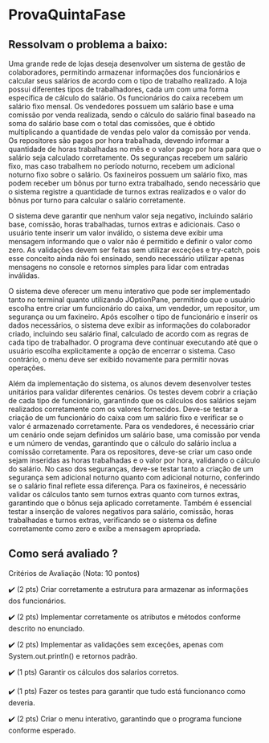 # ProvaQuintaFase

## Ressolvam o problema a baixo: 
Uma grande rede de lojas deseja desenvolver um sistema de gestão de colaboradores, permitindo armazenar informações dos funcionários e calcular seus salários de acordo com o tipo de trabalho realizado. A loja possui diferentes tipos de trabalhadores, cada um com uma forma específica de cálculo do salário. Os funcionários do caixa recebem um salário fixo mensal. Os vendedores possuem um salário base e uma comissão por venda realizada, sendo o cálculo do salário final baseado na soma do salário base com o total das comissões, que é obtido multiplicando a quantidade de vendas pelo valor da comissão por venda. Os repositores são pagos por hora trabalhada, devendo informar a quantidade de horas trabalhadas no mês e o valor pago por hora para que o salário seja calculado corretamente. Os seguranças recebem um salário fixo, mas caso trabalhem no período noturno, recebem um adicional noturno fixo sobre o salário. Os faxineiros possuem um salário fixo, mas podem receber um bônus por turno extra trabalhado, sendo necessário que o sistema registre a quantidade de turnos extras realizados e o valor do bônus por turno para calcular o salário corretamente.

O sistema deve garantir que nenhum valor seja negativo, incluindo salário base, comissão, horas trabalhadas, turnos extras e adicionais. Caso o usuário tente inserir um valor inválido, o sistema deve exibir uma mensagem informando que o valor não é permitido e definir o valor como zero. As validações devem ser feitas sem utilizar exceções e try-catch, pois esse conceito ainda não foi ensinado, sendo necessário utilizar apenas mensagens no console e retornos simples para lidar com entradas inválidas.

O sistema deve oferecer um menu interativo que pode ser implementado tanto no terminal quanto utilizando JOptionPane, permitindo que o usuário escolha entre criar um funcionário do caixa, um vendedor, um repositor, um segurança ou um faxineiro. Após escolher o tipo de funcionário e inserir os dados necessários, o sistema deve exibir as informações do colaborador criado, incluindo seu salário final, calculado de acordo com as regras de cada tipo de trabalhador. O programa deve continuar executando até que o usuário escolha explicitamente a opção de encerrar o sistema. Caso contrário, o menu deve ser exibido novamente para permitir novas operações.

Além da implementação do sistema, os alunos devem desenvolver testes unitários para validar diferentes cenários. Os testes devem cobrir a criação de cada tipo de funcionário, garantindo que os cálculos dos salários sejam realizados corretamente com os valores fornecidos. Deve-se testar a criação de um funcionário do caixa com um salário fixo e verificar se o valor é armazenado corretamente. Para os vendedores, é necessário criar um cenário onde sejam definidos um salário base, uma comissão por venda e um número de vendas, garantindo que o cálculo do salário inclua a comissão corretamente. Para os repositores, deve-se criar um caso onde sejam inseridas as horas trabalhadas e o valor por hora, validando o cálculo do salário. No caso dos seguranças, deve-se testar tanto a criação de um segurança sem adicional noturno quanto com adicional noturno, conferindo se o salário final reflete essa diferença. Para os faxineiros, é necessário validar os cálculos tanto sem turnos extras quanto com turnos extras, garantindo que o bônus seja aplicado corretamente. Também é essencial testar a inserção de valores negativos para salário, comissão, horas trabalhadas e turnos extras, verificando se o sistema os define corretamente como zero e exibe a mensagem apropriada.

## Como será avaliado ? 
Critérios de Avaliação (Nota: 10 pontos)

✔️ (2 pts) Criar corretamente a estrutura para armazenar as informações dos funcionários.

✔️ (2 pts) Implementar corretamente os atributos e métodos conforme descrito no enunciado.

✔️ (2 pts) Implementar as validações sem exceções, apenas com System.out.println() e retornos padrão.

✔️ (1 pts) Garantir os cálculos dos salarios corretos.

✔️ (1 pts) Fazer os testes para garantir que tudo está funcionanco como deveria.

✔️ (2 pts) Criar o menu interativo, garantindo que o programa funcione conforme esperado.